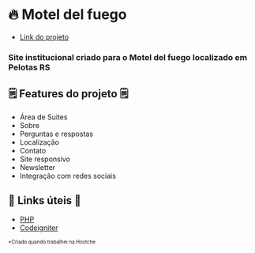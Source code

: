 # 🔥 Motel del fuego
- [Link do projeto](https://www.moteldelfuego.com.br/)

### Site institucional criado para o Motel del fuego localizado em Pelotas RS


## 🗒️ Features do projeto 🗒️

- Área de Suites
- Sobre
- Perguntas e respostas
- Localização
- Contato
- Site responsivo
- Newsletter
- Integração com redes sociais

## 💎 Links úteis 💎
- [PHP](https://www.php.net/)
- [Codeigniter](https://www.codeigniter.com/)


<small style="font-size: 10px">*Criado quando trabalhei na Hostche</small>
